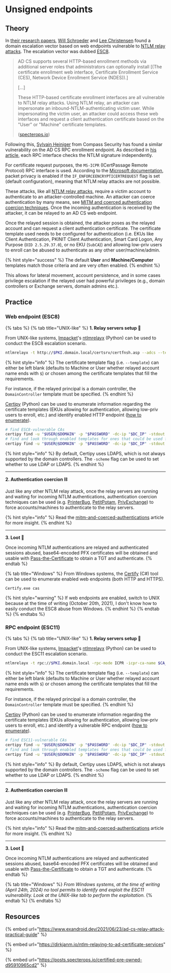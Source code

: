 # Unsigned endpoints

## Theory

In [their research papers](https://posts.specterops.io/certified-pre-owned-d95910965cd2), [Will Schroeder](https://twitter.com/harmj0y) and [Lee Christensen](https://twitter.com/tifkin_) found a domain escalation vector based on web endpoints vulnerable to [NTLM relay attacks](https://www.thehacker.recipes/ad/movement/ntlm/relay). The escalation vector was dubbed [ESC8](https://posts.specterops.io/certified-pre-owned-d95910965cd2#48bd).

> AD CS supports several HTTP-based enrollment methods via additional server roles that administrators can optionally install \[(The certificate enrollment web interface, Certificate Enrollment Service (CES), Network Device Enrollment Service (NDES)).]
>
> \[...]
>
> These HTTP-based certificate enrollment interfaces are all vulnerable to NTLM relay attacks. Using NTLM relay, an attacker can impersonate an inbound-NTLM-authenticating victim user. While impersonating the victim user, an attacker could access these web interfaces and request a client authentication certificate based on the "User" or "Machine" certificate templates.
>
> ([specterops.io](https://posts.specterops.io/certified-pre-owned-d95910965cd2#5c3c))

Following this, [Sylvain Heiniger](https://twitter.com/sploutchy) from Compass Security has found a similar vulnerability on the AD CS RPC enrollment endpoint. As described in [his article](https://blog.compass-security.com/2022/11/relaying-to-ad-certificate-services-over-rpc/), each RPC interface checks the NTLM signature independently.

For certificate request purposes, the `MS-ICPR` (ICertPassage Remote Protocol) RPC interface is used. According to the [Microsoft documentation](https://learn.microsoft.com/en-us/openspecs/windows_protocols/ms-icpr/0c6f150e-3ead-4006-b37f-ebbf9e2cf2e7), packet privacy is enabled if the `IF_ENFORCEENCRYPTICERTREQUEST` flag is set (default configuration), meaning that NTLM relay attacks are not possible.

These attacks, like all [NTLM relay attacks](https://www.thehacker.recipes/ad/movement/ntlm/relay), require a victim account to authenticate to an attacker-controlled machine. An attacker can coerce authentication by many means, see [MITM and coerced authentication coercion techniques](https://www.thehacker.recipes/ad/movement/mitm-and-coerced-authentications/). Once the incoming authentication is received by the attacker, it can be relayed to an AD CS web endpoint.

Once the relayed session is obtained, the attacker poses as the relayed account and can request a client authentication certificate. The certificate template used needs to be configured for authentication (i.e. EKUs like Client Authentication, PKINIT Client Authentication, Smart Card Logon, Any Purpose (`OID 2.5.29.37.0`), or no EKU (`SubCA`)) and allowing low-priv users to enroll can be abused to authenticate as any other user/machine/admin.

{% hint style="success" %}
The default **User** and **Machine/Computer** templates match those criteria and are very often enabled.
{% endhint %}

This allows for lateral movement, account persistence, and in some cases privilege escalation if the relayed user had powerful privileges (e.g., domain controllers or Exchange servers, domain admins etc.).

## Practice

### Web endpoint (ESC8) <a href="#web-endpoint-esc8" id="web-endpoint-esc8"></a>

{% tabs %}
{% tab title="UNIX-like" %}
**1. Relay servers setup 🧰**

From UNIX-like systems, [Impacket](https://github.com/SecureAuthCorp/impacket)'s [ntlmrelayx](https://github.com/SecureAuthCorp/impacket/blob/master/examples/ntlmrelayx.py) (Python) can be used to conduct the ESC8 escalation scenario.

```bash
ntlmrelayx -t http://$PKI.domain.local/certsrv/certfnsh.asp --adcs --template "Template name"
```

{% hint style="info" %}
The certificate template flag (i.e. `--template`) can either be left blank (defaults to Machine or User whether relayed account name ends with `$`) or chosen among the certificate templates that fill the requirements.

For instance, if the relayed principal is a domain controller, the `DomainController` template must be specified.
{% endhint %}

[Certipy](https://github.com/ly4k/Certipy) (Python) can be used to enumerate information regarding the certificate templates (EKUs allowing for authentication, allowing low-priv users to enroll, etc.) and identify enabled HTTP endpoint ([how to enumerate](https://www.thehacker.recipes/ad/movement/adcs/#attack-paths)).

```bash
# find ESC8-vulnerable CAs
certipy find -u "$USER@$DOMAIN" -p "$PASSWORD" -dc-ip "$DC_IP" -stdout | grep -B20 ESC8
# find and look through enabled templates for ones that could be used for authentication
certipy find -u "$USER@$DOMAIN" -p "$PASSWORD" -dc-ip "$DC_IP" -stdout -enabled
```

{% hint style="info" %}
By default, Certipy uses LDAPS, which is not always supported by the domain controllers. The `-scheme` flag can be used to set whether to use LDAP or LDAPS.
{% endhint %}

***

**2. Authentication coercion ⛓️**

Just like any other NTLM relay attack, once the relay servers are running and waiting for incoming NTLM authentications, authentication coercion techniques can be used (e.g. [PrinterBug](https://www.thehacker.recipes/ad/movement/mitm-and-coerced-authentications/ms-rprn), [PetitPotam](https://www.thehacker.recipes/ad/movement/mitm-and-coerced-authentications/ms-efsr), [PrivExchange](https://www.thehacker.recipes/ad/movement/exchange-services/privexchange)) to force accounts/machines to authenticate to the relay servers.

{% hint style="info" %}
Read the [mitm-and-coerced-authentications](../mitm-and-coerced-authentications/) article for more insight.
{% endhint %}

***

**3. Loot 🎉**

Once incoming NTLM authentications are relayed and authenticated sessions abused, base64-encoded PFX certificates will be obtained and usable with [Pass-the-Certificate](https://www.thehacker.recipes/ad/movement/kerberos/pass-the-certificate) to obtain a TGT and authenticate.
{% endtab %}

{% tab title="Windows" %}
From Windows systems, the [Certify](https://github.com/GhostPack/Certify) (C#) tool can be used to enumerate enabled web endpoints (both HTTP and HTTPS).

```batch
Certify.exe cas
```

{% hint style="warning" %}
If web endpoints are enabled, switch to UNIX because at the time of writing (October 20th, 2021), I don't know how to easily conduct the ESC8 abuse from Windows.
{% endhint %}
{% endtab %}
{% endtabs %}

### RPC endpoint (ESC11) <a href="#rpc-endpoint-esc11" id="rpc-endpoint-esc11"></a>

{% tabs %}
{% tab title="UNIX-like" %}
**1. Relay servers setup 🧰**

From UNIX-like systems, [Impacket](https://github.com/SecureAuthCorp/impacket)'s [ntlmrelayx](https://github.com/SecureAuthCorp/impacket/blob/master/examples/ntlmrelayx.py) (Python) can be used to conduct the ESC11 escalation scenario.

```bash
ntlmrelayx -t rpc://$PKI.domain.local -rpc-mode ICPR -icpr-ca-name $CA_NAME -smb2support --template "Template name"
```

{% hint style="info" %}
The certificate template flag (i.e. `--template`) can either be left blank (defaults to Machine or User whether relayed account name ends with `$`) or chosen among the certificate templates that fill the requirements.

For instance, if the relayed principal is a domain controller, the `DomainController` template must be specified.
{% endhint %}

[Certipy](https://github.com/ly4k/Certipy) (Python) can be used to enumerate information regarding the certificate templates (EKUs allowing for authentication, allowing low-priv users to enroll, etc.) and identify a vulnerable RPC endpoint ([how to enumerate](https://www.thehacker.recipes/ad/movement/adcs/#attack-paths)).

```bash
# find ESC11-vulnerable CAs
certipy find -u "$USER@$DOMAIN" -p "$PASSWORD" -dc-ip "$DC_IP" -stdout | grep -B20 ESC11
# find and look through enabled templates for ones that could be used for authentication
certipy find -u "$USER@$DOMAIN" -p "$PASSWORD" -dc-ip "$DC_IP" -stdout -enabled
```

{% hint style="info" %}
By default, Certipy uses LDAPS, which is not always supported by the domain controllers. The `-scheme` flag can be used to set whether to use LDAP or LDAPS.
{% endhint %}

***

**2. Authentication coercion ⛓️**

Just like any other NTLM relay attack, once the relay servers are running and waiting for incoming NTLM authentications, authentication coercion techniques can be used (e.g. [PrinterBug](https://www.thehacker.recipes/ad/movement/mitm-and-coerced-authentications/ms-rprn), [PetitPotam](https://www.thehacker.recipes/ad/movement/mitm-and-coerced-authentications/ms-efsr), [PrivExchange](https://www.thehacker.recipes/ad/movement/exchange-services/privexchange)) to force accounts/machines to authenticate to the relay servers.

{% hint style="info" %}
Read the [mitm-and-coerced-authentications](../mitm-and-coerced-authentications/) article for more insight.
{% endhint %}

***

**3. Loot 🎉**

Once incoming NTLM authentications are relayed and authenticated sessions abused, base64-encoded PFX certificates will be obtained and usable with [Pass-the-Certificate](https://www.thehacker.recipes/ad/movement/kerberos/pass-the-certificate) to obtain a TGT and authenticate.
{% endtab %}

{% tab title="Windows" %}
_From Windows systems, at the time of writing (April 24th, 2024) no tool permits to identify and exploit the ESC11 vulnerability. Look at the UNIX-like tab to perform the exploitation._
{% endtab %}
{% endtabs %}

## Resources

{% embed url="https://www.exandroid.dev/2021/06/23/ad-cs-relay-attack-practical-guide" %}

{% embed url="https://dirkjanm.io/ntlm-relaying-to-ad-certificate-services" %}

{% embed url="https://posts.specterops.io/certified-pre-owned-d95910965cd2" %}
